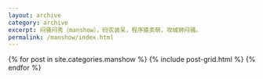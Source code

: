 ```yaml
---
layout: archive
category: archive
excerpt: 闷骚闷秀（manshow），码农装呆，程序猿卖萌，攻城狮闷骚。
permalink: /manshow/index.html
---
```


<div class="tiles">
{% for post in site.categories.manshow %}
  {% include post-grid.html %}
{% endfor %}
</div>
